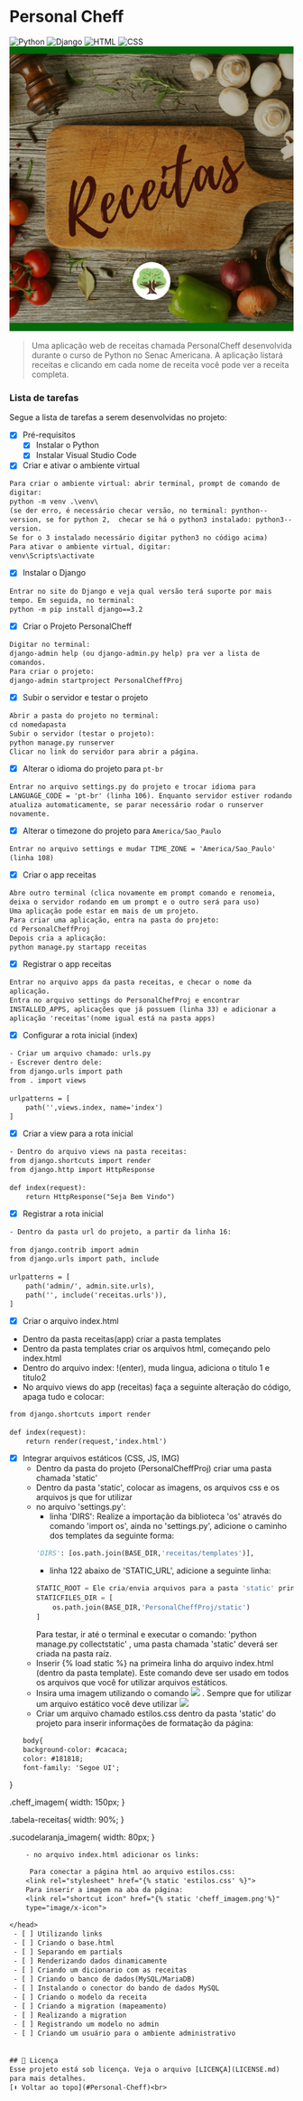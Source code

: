 # Personal Cheff
<!---Esses são exemplos. Veja https://shields.io para outras pessoas ou para personalizar este conjunto de escudos. Você pode querer incluir dependências, status do projeto e informações de licença aqui--->
![Python](https://img.shields.io/badge/Python-14354C?style=for-the-badge&logo=python&logoColor=white)
![Django](https://img.shields.io/badge/Django-092E20?style=for-the-badge&logo=django&logoColor=white)
![HTML](https://img.shields.io/badge/HTML5-E34F26?style=for-the-badge&logo=html5&logoColor=white)
![CSS](https://img.shields.io/badge/CSS3-1572B6?style=for-the-badge&logo=css3&logoColor=white)
<img src="Receitas-Capa-1.png" alt="exemplo imagem">
> Uma aplicação web de receitas chamada PersonalCheff desenvolvida durante o curso de Python no Senac Americana. A aplicação listará receitas e clicando em cada nome de receita você pode ver a receita completa.
### Lista de tarefas
Segue a lista de tarefas a serem desenvolvidas no projeto:
- [X] Pré-requisitos
    - [X] Instalar o Python
    - [X] Instalar Visual Studio Code

- [X] Criar e ativar o ambiente virtual
``` 
Para criar o ambiente virtual: abrir terminal, prompt de comando de digitar: 
python -m venv .\venv\       
(se der erro, é necessário checar versão, no terminal: pynthon--version, se for python 2,  checar se há o python3 instalado: python3--version. 
Se for o 3 instalado necessário digitar python3 no código acima)
Para ativar o ambiente virtual, digitar: 
venv\Scripts\activate
```
- [x] Instalar o Django
```
Entrar no site do Django e veja qual versão terá suporte por mais tempo. Em seguida, no terminal:
python -m pip install django==3.2
```
- [x] Criar o Projeto PersonalCheff
```
Digitar no terminal:
django-admin help (ou django-admin.py help) pra ver a lista de comandos.
Para criar o projeto: 
django-admin startproject PersonalCheffProj
```
- [x] Subir o servidor e testar o projeto
```
Abrir a pasta do projeto no terminal:
cd nomedapasta
Subir o servidor (testar o projeto): 
python manage.py runserver
Clicar no link do servidor para abrir a página.
```

- [x] Alterar o idioma do projeto para `pt-br`
```
Entrar no arquivo settings.py do projeto e trocar idioma para LANGUAGE_CODE = 'pt-br' (linha 106). Enquanto servidor estiver rodando atualiza automaticamente, se parar necessário rodar o runserver novamente.
```
- [x] Alterar o timezone do projeto para `America/Sao_Paulo`
```
Entrar no arquivo settings e mudar TIME_ZONE = 'America/Sao_Paulo' (linha 108)
```
- [x] Criar o app receitas
```
Abre outro terminal (clica novamente em prompt comando e renomeia, deixa o servidor rodando em um prompt e o outro será para uso)
Uma aplicação pode estar em mais de um projeto.
Para criar uma aplicação, entra na pasta do projeto:
cd PersonalCheffProj
Depois cria a aplicação:
python manage.py startapp receitas
```
- [x] Registrar o app receitas
```
Entrar no arquivo apps da pasta receitas, e checar o nome da aplicação.
Entra no arquivo settings do PersonalChefProj e encontrar INSTALLED_APPS, aplicações que já possuem (linha 33) e adicionar a aplicação 'receitas'(nome igual está na pasta apps)
```
- [x] Configurar a rota inicial (index)
```
- Criar um arquivo chamado: urls.py
- Escrever dentro dele:
from django.urls import path
from . import views

urlpatterns = [
    path('',views.index, name='index')
]
```
- [x] Criar a view para a rota inicial
```
- Dentro do arquivo views na pasta receitas:
from django.shortcuts import render
from django.http import HttpResponse

def index(request):
    return HttpResponse("Seja Bem Vindo")
```

- [x] Registrar a rota inicial
```
- Dentro da pasta url do projeto, a partir da linha 16:

from django.contrib import admin
from django.urls import path, include

urlpatterns = [
    path('admin/', admin.site.urls),
    path('', include('receitas.urls')),
]
```


- [x] Criar o arquivo index.html

- Dentro da pasta receitas(app) criar a pasta templates
- Dentro da pasta templates criar os arquivos html, começando pelo index.html
- Dentro do arquivo index: !(enter), muda lingua, adiciona o titulo 1  e titulo2 
- No arquivo views do app (receitas) faça a seguinte alteração do código, apaga tudo e colocar:

```
from django.shortcuts import render

def index(request):
    return render(request,'index.html')
```
 - [X] Integrar arquivos estáticos (CSS, JS, IMG)
    - Dentro da pasta do projeto (PersonalCheffProj) criar uma pasta chamada 'static'
    - Dentro da pasta 'static', colocar as imagens, os arquivos css e os arquivos js que for utilizar
    - no arquivo 'settings.py':
        - linha  'DIRS': Realize a importação da biblioteca 'os' através do comando 'import os', ainda no 'settings.py', adicione o caminho dos templates da seguinte forma:
        ```python
        'DIRS': [os.path.join(BASE_DIR,'receitas/templates')],
        ```
        - linha 122 abaixo de 'STATIC_URL', adicione a seguinte linha:
        ```python
        STATIC_ROOT = Ele cria/envia arquivos para a pasta 'static' principal. É a configuração da rota através do comando; os.path.join(BASE_DIR,'static')
        STATICFILES_DIR = [
            os.path.join(BASE_DIR,'PersonalCheffProj/static')
        ]
        ```
        Para testar, ir até o terminal e executar o comando: 'python manage.py collectstatic' , uma pasta chamada 'static' deverá ser criada na pasta raíz.<br>
    - Inserir {% load static %} na primeira linha do arquivo index.html (dentro da pasta template). Este comando deve ser usado em todos os arquivos que você for utilizar arquivos estáticos.
    - Insira uma imagem utilizando o comando <img src="{% static 'cheff_imagem.png' %}"> . Sempre que for utilizar um arquivo estático você deve utilizar <img src="{% static 'nomedoarquivodeimagemcomextensão'}">  
    - Criar um arquivo chamado estilos.css dentro da pasta 'static' do projeto para inserir informações de formatação da página:
    ```
    body{
    background-color: #cacaca;
    color: #181818;
    font-family: 'Segoe UI';

}

.cheff_imagem{
    width: 150px;
}

.tabela-receitas{
    width: 90%;
}

.sucodelaranja_imagem{
    width: 80px;
}
```
    - no arquivo index.html adicionar os links:
```
         Para conectar a página html ao arquivo estilos.css:
        <link rel="stylesheet" href="{% static 'estilos.css' %}">
        Para inserir a imagem na aba da página:
        <link rel="shortcut icon" href="{% static 'cheff_imagem.png'%}"
        type="image/x-icon">
```
</head>
 - [ ] Utilizando links
 - [ ] Criando o base.html
 - [ ] Separando em partials
 - [ ] Renderizando dados dinamicamente
 - [ ] Criando um dicionario com as receitas
 - [ ] Criando o banco de dados(MySQL/MariaDB)
 - [ ] Instalando o conector do bando de dados MySQL
 - [ ] Criando o modelo da receita
 - [ ] Criando a migration (mapeamento)
 - [ ] Realizando a migration
 - [ ] Registrando um modelo no admin
 - [ ] Criando um usuário para o ambiente administrativo


## 📝 Licença
Esse projeto está sob licença. Veja o arquivo [LICENÇA](LICENSE.md) para mais detalhes.
[⬆ Voltar ao topo](#Personal-Cheff)<br>
